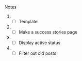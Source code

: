 Notes

1. - [ ] Template
2. - [ ] Make a success stories page
3. - [ ] Display active status 
4. - [ ] Filter out old posts